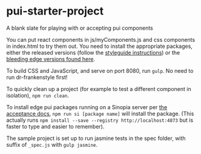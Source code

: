 # pui-starter-project
A blank slate for playing with or accepting pui components

You can put react components in js/myComponents.js and css components in index.html to try them out. You need to install the appropriate packages, either the released versions (follow the [styleguide instructions](http://styleguide-staging.cfapps.io/)) or the [bleeding edge versions found here](https://github.com/pivotal-cf/pivotal-ui/blob/master/CORE_TEAM_DOCS.md#acceptance).

To build CSS and JavaScript, and serve on port 8080, run `gulp`. No need to run dr-frankenstyle first!

To quickly clean up a project (for example to test a different component in isolation), `npm run clean`.

To install edge pui packages running on a Sinopia server per [the acceptance docs](https://github.com/pivotal-cf/pivotal-ui/blob/master/CORE_TEAM_DOCS.md#acceptance), `npm run si [package name]` will install the package. (This actually runs `npm install --save --registry http://localhost:4873` but is faster to type and easier to remember).

The sample project is set up to run jasmine tests in the spec folder, with suffix of `_spec.js` with `gulp jasmine`.
